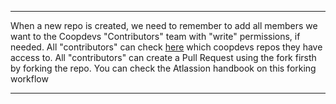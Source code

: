 ---

When a new repo is created, we need to remember to add all members we want to the Coopdevs "Contributors" team with "write" permissions, if needed. All "contributors" can check [here](https://github.com/orgs/coopdevs/teams/contributors/repositories) which coopdevs repos they have access to. All "contributors" can create a Pull Request using the fork firsth by forking the repo. You can check the Atlassion handbook on this forking workflow  [](https://www.atlassian.com/git/tutorials/comparing-workflows/forking-workflow)

---